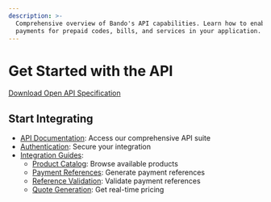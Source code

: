 ```yaml
---
description: >-
  Comprehensive overview of Bando's API capabilities. Learn how to enable crypto
  payments for prepaid codes, bills, and services in your application.
---
```


# Get Started with the API

[Download Open API Specification](https://api.bando.cool/api/v1/openapi.json)

## Start Integrating

* [API Documentation](api-reference.md): Access our comprehensive API suite
* [Authentication](authentication.md): Secure your integration
* [Integration Guides](guides/):
  * [Product Catalog](guides/get-available-products.md): Browse available products
  * [Payment References](guides/get-a-payment-reference.md): Generate payment references
  * [Reference Validation](guides/validate-a-payment-reference.md): Validate payment references
  * [Quote Generation](guides/get-a-quote.md): Get real-time pricing
